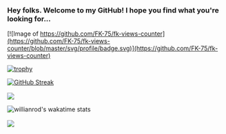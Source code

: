 <!--### Hey folks. Welcome to my GitHub! I hope you find what you're looking for...

<img align="center" src="https://github-readme-stats.vercel.app/api?username=FK-75&show_icons=true&theme=midnight-purple&include_all_commits=true"/>


 ![willianrod's wakatime stats](https://github-readme-stats.vercel.app/api/wakatime?username=FK-75&theme=midnight-purple)

<img align="center" src="https://github-readme-stats.vercel.app/api/top-langs/?username=FK-75&theme=midnight-purple&layout=compact&langs_count=10"/>-->

### Hey folks. Welcome to my GitHub! I hope you find what you're looking for...

[![Image of https://github.com/FK-75/fk-views-counter](https://github.com/FK-75/fk-views-counter/blob/master/svg/profile/badge.svg)](https://github.com/FK-75/fk-views-counter)

[![trophy](https://github-profile-trophy.vercel.app/?username=FK-75&theme=onedark&no-bg=false&count_private=true)](https://github.com/MattyTheHacker/FK-75)

[![GitHub Streak](https://github-readme-streak-stats.herokuapp.com/?user=FK-75&theme=midnight-purple)](https://git.io/streak-stats)

<img align="center" src="https://github-readme-stats.vercel.app/api?username=FK-75&show_icons=true&theme=midnight-purple&include_all_commits=true"/>

![willianrod's wakatime stats](https://github-readme-stats.vercel.app/api/wakatime?username=FK-75&theme=midnight-purple)

<img align="center" src="https://github-readme-stats.vercel.app/api/top-langs/?username=FK-75&theme=midnight-purple&layout=compact&langs_count=10"/>
